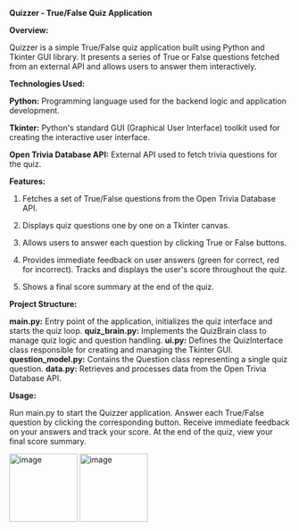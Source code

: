 **Quizzer - True/False Quiz Application**

**Overview:**

Quizzer is a simple True/False quiz application built using Python and Tkinter GUI library. It presents a series of True or False questions fetched from an external API and allows users to answer them interactively.

**Technologies Used:**

**Python:** Programming language used for the backend logic and application development.

**Tkinter:** Python's standard GUI (Graphical User Interface) toolkit used for creating the interactive user interface.

**Open Trivia Database API:** External API used to fetch trivia questions for the quiz.

**Features:**

1. Fetches a set of True/False questions from the Open Trivia Database API.

2. Displays quiz questions one by one on a Tkinter canvas.

3. Allows users to answer each question by clicking True or False buttons.

4. Provides immediate feedback on user answers (green for correct, red for incorrect).
Tracks and displays the user's score throughout the quiz.

5. Shows a final score summary at the end of the quiz.




**Project Structure:**

**main.py:** Entry point of the application, initializes the quiz interface and starts the quiz loop.
**quiz_brain.py:** Implements the QuizBrain class to manage quiz logic and question handling.
**ui.py:** Defines the QuizInterface class responsible for creating and managing the Tkinter GUI.
**question_model.py:** Contains the Question class representing a single quiz question.
**data.py:** Retrieves and processes data from the Open Trivia Database API.


**Usage:**

Run main.py to start the Quizzer application.
Answer each True/False question by clicking the corresponding button.
Receive immediate feedback on your answers and track your score.
At the end of the quiz, view your final score summary.

<img width="122" alt="image" src="https://github.com/patreeck/quizzler-app/assets/163764755/a5061ace-3b9c-490e-b996-94ea8f10bb0f">
<img width="122" alt="image" src="https://github.com/patreeck/quizzler-app/assets/163764755/55b88456-734a-4357-b4b7-1c4c98b5905c">


